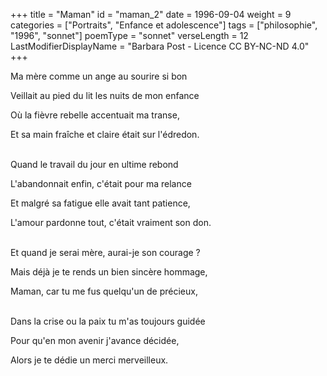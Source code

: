 +++
title = "Maman"
id = "maman_2"
date = 1996-09-04
weight = 9
categories = ["Portraits", "Enfance et adolescence"]
tags = ["philosophie", "1996", "sonnet"]
poemType = "sonnet"
verseLength = 12
LastModifierDisplayName = "Barbara Post - Licence CC BY-NC-ND 4.0"
+++

Ma mère comme un ange au sourire si bon

Veillait au pied du lit les nuits de mon enfance

Où la fièvre rebelle accentuait ma transe,

Et sa main fraîche et claire était sur l'édredon.

 \
Quand le travail du jour en ultime rebond

L'abandonnait enfin, c'était pour ma relance

Et malgré sa fatigue elle avait tant patience,

L'amour pardonne tout, c'était vraiment son don.

 \
Et quand je serai mère, aurai-je son courage ?

Mais déjà je te rends un bien sincère hommage,

Maman, car tu me fus quelqu'un de précieux,

 \
Dans la crise ou la paix tu m'as toujours guidée

Pour qu'en mon avenir j'avance décidée,

Alors je te dédie un merci merveilleux.
